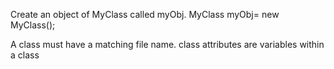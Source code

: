 Create an object of MyClass called myObj.
MyClass
myObj= new MyClass();

A class must have a matching file name.
class attributes are variables within a class